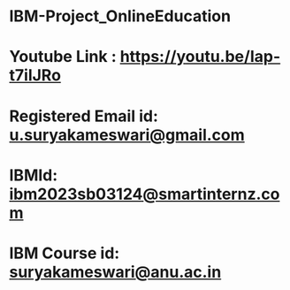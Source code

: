 # IBM-Project_OnlineEducation

# Youtube Link : https://youtu.be/Iap-t7ilJRo
# Registered Email id: u.suryakameswari@gmail.com
# IBMId: ibm2023sb03124@smartinternz.com
# IBM Course id: suryakameswari@anu.ac.in


